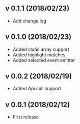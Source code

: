 ## v 0.1.1 (2018/02/23)
* Add change log

## v 0.1.0 (2018/02/23)
* Added static array support
* Added highlight matches
* Added selected event emitter

## v 0.0.2 (2018/02/19)
* Added Api call support

## v 0.0.1 (2018/02/12)
* First release